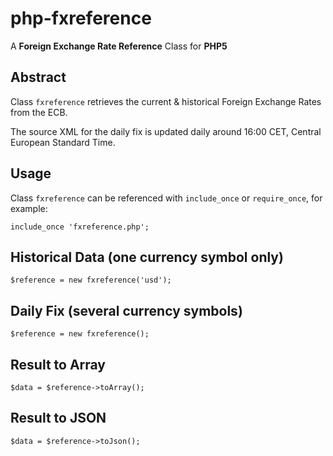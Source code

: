 # php-fxreference
A **Foreign Exchange Rate Reference** Class for **PHP5**

## Abstract
Class `fxreference` retrieves the current & historical Foreign Exchange Rates from the ECB.

The source XML for the daily fix is updated daily around 16:00 CET, Central European Standard Time.

## Usage

Class `fxreference` can be referenced with `include_once` or `require_once`, for example:

    include_once 'fxreference.php';

## Historical Data (one currency symbol only)

    $reference = new fxreference('usd');
    
## Daily Fix (several currency symbols)

    $reference = new fxreference();
    
## Result to Array

    $data = $reference->toArray();

## Result to JSON

    $data = $reference->toJson();
    
